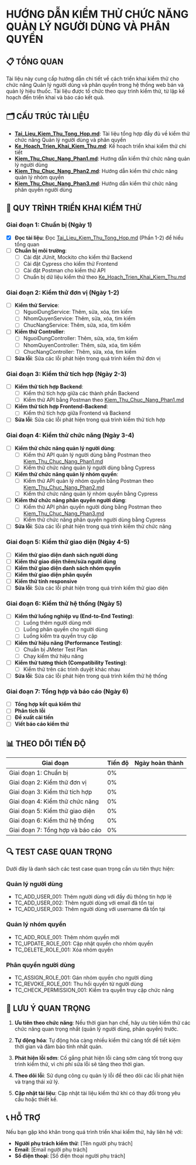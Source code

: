 # HƯỚNG DẪN KIỂM THỬ CHỨC NĂNG QUẢN LÝ NGƯỜI DÙNG VÀ PHÂN QUYỀN

## 📋 TỔNG QUAN

Tài liệu này cung cấp hướng dẫn chi tiết về cách triển khai kiểm thử cho chức năng Quản lý người dùng và phân quyền trong hệ thống web bán và quản lý hiệu thuốc. Tài liệu được tổ chức theo quy trình kiểm thử, từ lập kế hoạch đến triển khai và báo cáo kết quả.

## 🗂️ CẤU TRÚC TÀI LIỆU

- **[Tai_Lieu_Kiem_Thu_Tong_Hop.md](./Tai_Lieu_Kiem_Thu_Tong_Hop.md)**: Tài liệu tổng hợp đầy đủ về kiểm thử chức năng Quản lý người dùng và phân quyền
- **[Ke_Hoach_Trien_Khai_Kiem_Thu.md](./Ke_Hoach_Trien_Khai_Kiem_Thu.md)**: Kế hoạch triển khai kiểm thử chi tiết
- **[Kiem_Thu_Chuc_Nang_Phan1.md](./Kiem_Thu_Chuc_Nang_Phan1.md)**: Hướng dẫn kiểm thử chức năng quản lý người dùng
- **[Kiem_Thu_Chuc_Nang_Phan2.md](./Kiem_Thu_Chuc_Nang_Phan2.md)**: Hướng dẫn kiểm thử chức năng quản lý nhóm quyền
- **[Kiem_Thu_Chuc_Nang_Phan3.md](./Kiem_Thu_Chuc_Nang_Phan3.md)**: Hướng dẫn kiểm thử chức năng phân quyền người dùng

## 🚀 QUY TRÌNH TRIỂN KHAI KIỂM THỬ

### Giai đoạn 1: Chuẩn bị (Ngày 1)
- [x] **Đọc tài liệu**: Đọc [Tai_Lieu_Kiem_Thu_Tong_Hop.md](./Tai_Lieu_Kiem_Thu_Tong_Hop.md) (Phần 1-2) để hiểu tổng quan
- [ ] **Chuẩn bị môi trường**:
  - [ ] Cài đặt JUnit, Mockito cho kiểm thử Backend
  - [ ] Cài đặt Cypress cho kiểm thử Frontend
  - [ ] Cài đặt Postman cho kiểm thử API
  - [ ] Chuẩn bị dữ liệu kiểm thử theo [Ke_Hoach_Trien_Khai_Kiem_Thu.md](./Ke_Hoach_Trien_Khai_Kiem_Thu.md)

### Giai đoạn 2: Kiểm thử đơn vị (Ngày 1-2)
- [ ] **Kiểm thử Service**:
  - [ ] NguoiDungService: Thêm, sửa, xóa, tìm kiếm
  - [ ] NhomQuyenService: Thêm, sửa, xóa, tìm kiếm
  - [ ] ChucNangService: Thêm, sửa, xóa, tìm kiếm
- [ ] **Kiểm thử Controller**:
  - [ ] NguoiDungController: Thêm, sửa, xóa, tìm kiếm
  - [ ] NhomQuyenController: Thêm, sửa, xóa, tìm kiếm
  - [ ] ChucNangController: Thêm, sửa, xóa, tìm kiếm
- [ ] **Sửa lỗi**: Sửa các lỗi phát hiện trong quá trình kiểm thử đơn vị

### Giai đoạn 3: Kiểm thử tích hợp (Ngày 2-3)
- [ ] **Kiểm thử tích hợp Backend**:
  - [ ] Kiểm thử tích hợp giữa các thành phần Backend
  - [ ] Kiểm thử API bằng Postman theo [Kiem_Thu_Chuc_Nang_Phan1.md](./Kiem_Thu_Chuc_Nang_Phan1.md)
- [ ] **Kiểm thử tích hợp Frontend-Backend**:
  - [ ] Kiểm thử tích hợp giữa Frontend và Backend
- [ ] **Sửa lỗi**: Sửa các lỗi phát hiện trong quá trình kiểm thử tích hợp

### Giai đoạn 4: Kiểm thử chức năng (Ngày 3-4)
- [ ] **Kiểm thử chức năng quản lý người dùng**:
  - [ ] Kiểm thử API quản lý người dùng bằng Postman theo [Kiem_Thu_Chuc_Nang_Phan1.md](./Kiem_Thu_Chuc_Nang_Phan1.md)
  - [ ] Kiểm thử chức năng quản lý người dùng bằng Cypress
- [ ] **Kiểm thử chức năng quản lý nhóm quyền**:
  - [ ] Kiểm thử API quản lý nhóm quyền bằng Postman theo [Kiem_Thu_Chuc_Nang_Phan2.md](./Kiem_Thu_Chuc_Nang_Phan2.md)
  - [ ] Kiểm thử chức năng quản lý nhóm quyền bằng Cypress
- [ ] **Kiểm thử chức năng phân quyền người dùng**:
  - [ ] Kiểm thử API phân quyền người dùng bằng Postman theo [Kiem_Thu_Chuc_Nang_Phan3.md](./Kiem_Thu_Chuc_Nang_Phan3.md)
  - [ ] Kiểm thử chức năng phân quyền người dùng bằng Cypress
- [ ] **Sửa lỗi**: Sửa các lỗi phát hiện trong quá trình kiểm thử chức năng

### Giai đoạn 5: Kiểm thử giao diện (Ngày 4-5)
- [ ] **Kiểm thử giao diện danh sách người dùng**
- [ ] **Kiểm thử giao diện thêm/sửa người dùng**
- [ ] **Kiểm thử giao diện danh sách nhóm quyền**
- [ ] **Kiểm thử giao diện phân quyền**
- [ ] **Kiểm thử tính responsive**
- [ ] **Sửa lỗi**: Sửa các lỗi phát hiện trong quá trình kiểm thử giao diện

### Giai đoạn 6: Kiểm thử hệ thống (Ngày 5)
- [ ] **Kiểm thử luồng nghiệp vụ (End-to-End Testing)**:
  - [ ] Luồng thêm người dùng mới
  - [ ] Luồng phân quyền cho người dùng
  - [ ] Luồng kiểm tra quyền truy cập
- [ ] **Kiểm thử hiệu năng (Performance Testing)**:
  - [ ] Chuẩn bị JMeter Test Plan
  - [ ] Chạy kiểm thử hiệu năng
- [ ] **Kiểm thử tương thích (Compatibility Testing)**:
  - [ ] Kiểm thử trên các trình duyệt khác nhau
- [ ] **Sửa lỗi**: Sửa các lỗi phát hiện trong quá trình kiểm thử hệ thống

### Giai đoạn 7: Tổng hợp và báo cáo (Ngày 6)
- [ ] **Tổng hợp kết quả kiểm thử**
- [ ] **Phân tích lỗi**
- [ ] **Đề xuất cải tiến**
- [ ] **Viết báo cáo kiểm thử**

## 📊 THEO DÕI TIẾN ĐỘ

| Giai đoạn | Tiến độ | Ngày hoàn thành |
|-----------|---------|-----------------|
| Giai đoạn 1: Chuẩn bị | 0% | |
| Giai đoạn 2: Kiểm thử đơn vị | 0% | |
| Giai đoạn 3: Kiểm thử tích hợp | 0% | |
| Giai đoạn 4: Kiểm thử chức năng | 0% | |
| Giai đoạn 5: Kiểm thử giao diện | 0% | |
| Giai đoạn 6: Kiểm thử hệ thống | 0% | |
| Giai đoạn 7: Tổng hợp và báo cáo | 0% | |

## 🔍 TEST CASE QUAN TRỌNG

Dưới đây là danh sách các test case quan trọng cần ưu tiên thực hiện:

### Quản lý người dùng
- TC_ADD_USER_001: Thêm người dùng với đầy đủ thông tin hợp lệ
- TC_ADD_USER_002: Thêm người dùng với email đã tồn tại
- TC_ADD_USER_003: Thêm người dùng với username đã tồn tại

### Quản lý nhóm quyền
- TC_ADD_ROLE_001: Thêm nhóm quyền mới
- TC_UPDATE_ROLE_001: Cập nhật quyền cho nhóm quyền
- TC_DELETE_ROLE_001: Xóa nhóm quyền

### Phân quyền người dùng
- TC_ASSIGN_ROLE_001: Gán nhóm quyền cho người dùng
- TC_REVOKE_ROLE_001: Thu hồi quyền từ người dùng
- TC_CHECK_PERMISSION_001: Kiểm tra quyền truy cập chức năng

## 📝 LƯU Ý QUAN TRỌNG

1. **Ưu tiên theo chức năng**: Nếu thời gian hạn chế, hãy ưu tiên kiểm thử các chức năng quan trọng nhất (quản lý người dùng, phân quyền) trước.

2. **Tự động hóa**: Tự động hóa càng nhiều kiểm thử càng tốt để tiết kiệm thời gian và đảm bảo tính nhất quán.

3. **Phát hiện lỗi sớm**: Cố gắng phát hiện lỗi càng sớm càng tốt trong quy trình kiểm thử, vì chi phí sửa lỗi sẽ tăng theo thời gian.

4. **Theo dõi lỗi**: Sử dụng công cụ quản lý lỗi để theo dõi các lỗi phát hiện và trạng thái xử lý.

5. **Cập nhật tài liệu**: Cập nhật tài liệu kiểm thử khi có thay đổi trong yêu cầu hoặc thiết kế.

## 📞 HỖ TRỢ

Nếu bạn gặp khó khăn trong quá trình triển khai kiểm thử, hãy liên hệ với:
- **Người phụ trách kiểm thử**: [Tên người phụ trách]
- **Email**: [Email người phụ trách]
- **Số điện thoại**: [Số điện thoại người phụ trách]
